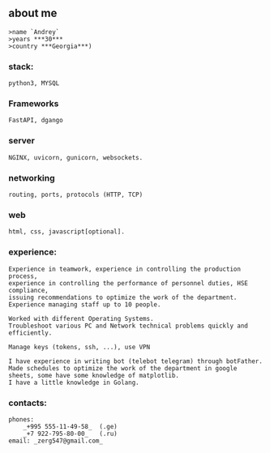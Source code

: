## about me
    >name `Andrey`
    >years ***30***  
    >country ***Georgia***)
### stack: 
    python3, MYSQL
### Frameworks 
    FastAPI, dgango
### server
    NGINX, uvicorn, gunicorn, websockets.
### networking
    routing, ports, protocols (HTTP, TCP)
### web
    html, css, javascript[optional].
### experience:
    Experience in teamwork, experience in controlling the production process, 
    experience in controlling the performance of personnel duties, HSE compliance, 
    issuing recommendations to optimize the work of the department. 
    Experience managing staff up to 10 people.
    
    Worked with different Operating Systems.
    Troubleshoot various PC and Network technical problems quickly and efficiently.
    
    Manage keys (tokens, ssh, ...), use VPN
    
    I have experience in writing bot (telebot telegram) through botFather.
    Made schedules to optimize the work of the department in google sheets, some have some knowledge of matplotlib.
    I have a little knowledge in Golang.
### contacts:
    phones: 
        _+995 555-11-49-58_  (.ge)
        _+7 922-795-80-00_   (.ru)
    email: _zerg547@gmail.com_
